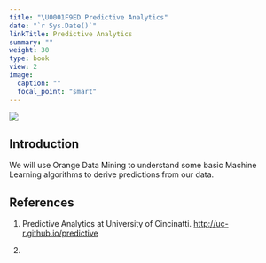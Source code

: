 ```yaml
---
title: "\U0001F9ED Predictive Analytics"
date: "`r Sys.Date()`"
linkTitle: Predictive Analytics
summary: ""
weight: 30
type: book
view: 2
image:
  caption: ""
  focal_point: "smart"
---
```


![](featured.jpg)

## Introduction

We will use Orange Data Mining to understand some basic Machine Learning algorithms to derive predictions from our data. 



## References

1. Predictive Analytics at University of Cincinatti. <http://uc-r.github.io/predictive> 

1. 
